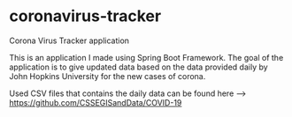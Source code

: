# coronavirus-tracker
Corona Virus Tracker application

This is an application I made using Spring Boot Framework.
The goal of the application is to give updated data based on the data provided daily by John Hopkins University for the new cases of corona.

Used CSV files that contains the daily data can be found here --> https://github.com/CSSEGISandData/COVID-19
